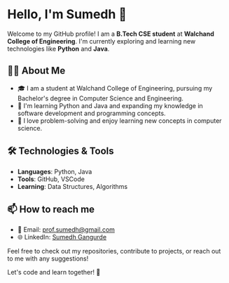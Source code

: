 # Hello, I'm Sumedh 👋

Welcome to my GitHub profile! I am a **B.Tech CSE student** at **Walchand College of Engineering**. I'm currently exploring and learning new technologies like **Python** and **Java**.

## 👨‍💻 About Me

- 🎓 I am a student at Walchand College of Engineering, pursuing my Bachelor's degree in Computer Science and Engineering.
- 🌱 I'm learning Python and Java and expanding my knowledge in software development and programming concepts.
- 🚀 I love problem-solving and enjoy learning new concepts in computer science.
  
## 🛠️ Technologies & Tools

- **Languages**: Python, Java
- **Tools**: GitHub, VSCode
- **Learning**: Data Structures, Algorithms

## 📫 How to reach me

- 📧 Email: [prof.sumedh@gmail.com](mailto:your-prof.sumedh@gmail.com)
- 🌐 LinkedIn: [Sumedh Gangurde](https://www.linkedin.com/in/sumedh-gangurde-34a4a6332?utm_source=share&utm_campaign=share_via&utm_content=profile&utm_medium=android_app)

Feel free to check out my repositories, contribute to projects, or reach out to me with any suggestions!

Let's code and learn together! 🚀
